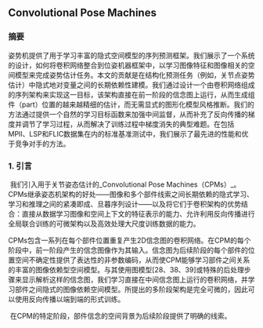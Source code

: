## Convolutional Pose Machines

### 摘要

​		姿势机提供了用于学习丰富的隐式空间模型的序列预测框架。我们展示了一个系统的设计，如何将卷积网络整合到位姿机器框架中，以学习图像特征和图像相关的空间模型来完成姿势估计任务。本文的贡献是在结构化预测任务（例如，关节点姿势估计）中隐式地对变量之间的长期依赖性建模。我们通过设计一个由卷积网络组成的序列架构来实现这一目标，该架构直接在前一阶段的信念图上运行，从而生成组件（part）位置的越来越精细的估计，而无需显式的图形化模型风格推断。我们的方法通过提供一个自然的学习目标函数来加强中间监督，从而补充了反向传播的梯度并调节了学习过程，从而解决了训练过程中梯度消失的典型难题。在包括MPII、LSP和FLIC数据集在内的标准基准测试中，我们展示了最先进的性能和优于竞争对手的方法。

### 1. 引言

​		我们引入用于关节姿态估计的_Convolutional Pose Machines（CPMs）_。CPMs继承姿态机架构的好处——图像和多个部件线索之间长期依赖的隐式学习、学习和推理之间的紧凑即成、旦暮序列设计——以及将它们于卷积架构的优势结合：直接从数据学习图像和空间上下文的特征表示的能力、允许利用反向传播进行全局联合训练的可微架构以及高效处理大尺度训练数据的能力。

​		CPMs包含一系列在每个部件位置重复产生2D信念图的卷积网络。在CPM的每个阶段中，前一阶段产生的信念图像作为其输入。信念图为后续阶段的每个部件的位置空间不确定性提供了表达性的非参数编码，从而使CPM能够学习部件之间关系的丰富的图像依赖型空间模型。与其使用图模型[28、38、39]或特殊的后处理步骤来显示解析这样的信念图，我们学习直接在中间信念图上运行的卷积网络，并学习部件之间隐式的图像依赖空间模型。所提出的多阶段架构是完全可微的，因此可以使用反向传播以端到端的形式训练。

​		在CPM的特定阶段，部件信念的空间背景为后续阶段提供了明确的线索。

